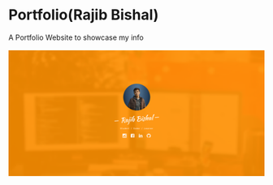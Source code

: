 # Portfolio(Rajib Bishal)
A Portfolio Website to showcase my info<br><br>
<img src="images/portfolio.png">

